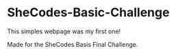 # SheCodes-Basic-Challenge
 
 This simples webpage was my first one!
 
 Made for the SheCodes Basis Final Challenge.
